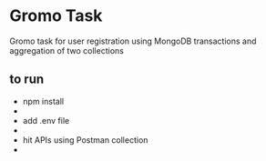 # Gromo Task
Gromo task for user registration using MongoDB transactions and aggregation of two collections

## to run

<ul>
  <li>npm install<li>
  <li>add .env file<li>
  <li>hit APIs using Postman collection<li>
<ul>
